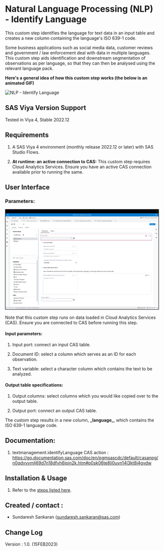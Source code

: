 # Natural Language Processing (NLP) - Identify Language

This custom step identifies the language for text data in an input table and creates a new column containing the language's ISO 639-1 code.

Some business applications such as social media data, customer reviews and government / law enforcement deal with data in multiple languages. This custom step aids identification and downstream segmentation of observations as per language, so that they can then be analysed using the relevant language pack.

**Here's a general idea of how this custom step works (the below is an animated GIF)**

![NLP - Identify Language](./img/identify-language.gif)

## SAS Viya Version Support
Tested in Viya 4, Stable 2022.12

## Requirements

1. A SAS Viya 4 environment (monthly release 2022.12 or later) with SAS Studio Flows.

2. **At runtime: an active connection to CAS:** This custom step requires Cloud Analytics Services. Ensure you have an active CAS connection available prior to running the same.

## User Interface

### Parameters:

![Parameters](./img/identify-language-parameters.png)

Note that this custom step runs on data loaded in Cloud Analytics Services (CAS). Ensure you are connected to CAS before running this step.

#### Input parameters:

1. Input port: connect an input CAS table.

2. Document ID: select a column which serves as an ID for each observation.

3. Text variable: select a character column which contains the text to be analyzed.

#### Output table specifications:

1. Output columns: select columns which you would like copied over to the output table.

2. Output port: connect an output CAS table.

The custom step results in a new column, **\_language\_**, which contains the ISO 639-1 language code.

## Documentation:

1. textmanagement.identifyLanguage CAS action : https://go.documentation.sas.com/doc/en/pgmsascdc/default/casanpg/n0qdvvymlj69d7n18dfvh6ipjn2k.htm#p0sk06te8li0uyn14l3kt8i4gvdw

## Installation & Usage
1. Refer to the [steps listed here](https://github.com/sassoftware/sas-studio-custom-steps#getting-started---making-a-custom-step-from-this-repository-available-in-sas-studio).

## Created / contact : 

- Sundaresh Sankaran (sundaresh.sankaran@sas.com)

## Change Log

Version : 1.0.   (15FEB2023)